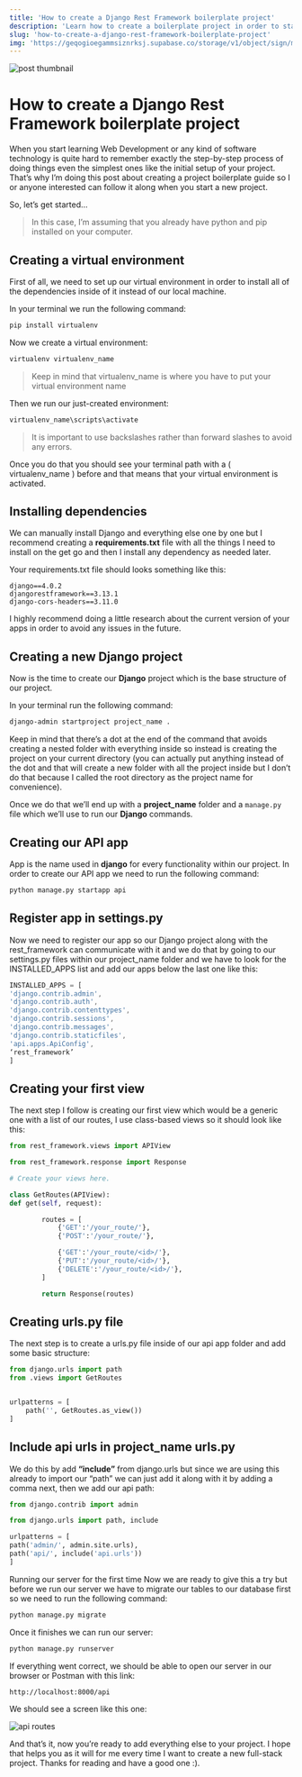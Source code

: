 ```yaml
---
title: 'How to create a Django Rest Framework boilerplate project'
description: 'Learn how to create a boilerplate project in order to start your next project faster'
slug: 'how-to-create-a-django-rest-framework-boilerplate-project'
img: 'https://geqogioegammsiznrksj.supabase.co/storage/v1/object/sign/media/blog/drf-boilerplate.jpg?token=eyJhbGciOiJIUzI1NiIsInR5cCI6IkpXVCJ9.eyJ1cmwiOiJtZWRpYS9ibG9nL2RyZi1ib2lsZXJwbGF0ZS5qcGciLCJpYXQiOjE2NjAxODAzNzYsImV4cCI6MTk3NTU0MDM3Nn0.UzMW6Ezsab4OnqkFvnh4ZGwL8D550buXOth97O_su18&t=2022-08-11T01%3A12%3A56.889Z'
---
```


![post thumbnail](https://geqogioegammsiznrksj.supabase.co/storage/v1/object/sign/media/blog/drf-boilerplate.jpg?token=eyJhbGciOiJIUzI1NiIsInR5cCI6IkpXVCJ9.eyJ1cmwiOiJtZWRpYS9ibG9nL2RyZi1ib2lsZXJwbGF0ZS5qcGciLCJpYXQiOjE2NjAxODAzNzYsImV4cCI6MTk3NTU0MDM3Nn0.UzMW6Ezsab4OnqkFvnh4ZGwL8D550buXOth97O_su18&t=2022-08-11T01%3A12%3A56.889Z)

# How to create a Django Rest Framework boilerplate project

When you start learning Web Development or any kind of software technology is quite hard to remember exactly the step-by-step process of doing things even the simplest ones like the initial setup of your project. That’s why I’m doing this post about creating a project boilerplate guide so I or anyone interested can follow it along when you start a new project.

So, let’s get started…

> In this case, I’m assuming that you already have python and pip installed on your computer.

## Creating a virtual environment

First of all, we need to set up our virtual environment in order to install all of the dependencies inside of it instead of our local machine.

In your terminal we run the following command:

```bash
pip install virtualenv
```

Now we create a virtual environment:

```bash
virtualenv virtualenv_name
```

> Keep in mind that virtualenv_name is where you have to put your virtual environment name

Then we run our just-created environment:

```bash
virtualenv_name\scripts\activate
```

> It is important to use backslashes rather than forward slashes to avoid any errors.

Once you do that you should see your terminal path with a ( virtualenv_name ) before and that means that your virtual environment is activated.

## Installing dependencies

We can manually install Django and everything else one by one but I recommend creating a **requirements.txt** file with all the things I need to install on the get go and then I install any dependency as needed later.

Your requirements.txt file should looks something like this:

    django==4.0.2
    djangorestframework==3.13.1
    django-cors-headers==3.11.0

I highly recommend doing a little research about the current version of your apps in order to avoid any issues in the future.

## Creating a new Django project

Now is the time to create our **Django** project which is the base structure of our project.

In your terminal run the following command:

```bash
django-admin startproject project_name .
```

Keep in mind that there’s a dot at the end of the command that avoids creating a nested folder with everything inside so instead is creating the project on your current directory (you can actually put anything instead of the dot and that will create a new folder with all the project inside but I don’t do that because I called the root directory as the project name for convenience).

Once we do that we’ll end up with a **project_name** folder and a `manage.py` file which we’ll use to run our **Django** commands.

## Creating our API app

App is the name used in **django** for every functionality within our project. In order to create our API app we need to run the following command:

```bash
python manage.py startapp api
```

## Register app in settings.py

Now we need to register our app so our Django project along with the rest_framework can communicate with it and we do that by going to our settings.py files within our project_name folder and we have to look for the INSTALLED_APPS list and add our apps below the last one like this:

```javascript
INSTALLED_APPS = [
'django.contrib.admin',
'django.contrib.auth',
'django.contrib.contenttypes',
'django.contrib.sessions',
'django.contrib.messages',
'django.contrib.staticfiles',
'api.apps.ApiConfig',
‘rest_framework’
]
```

## Creating your first view

The next step I follow is creating our first view which would be a generic one with a list of our routes, I use class-based views so it should look like this:

```python
from rest_framework.views import APIView

from rest_framework.response import Response

# Create your views here.

class GetRoutes(APIView):
def get(self, request):

        routes = [
            {'GET':'/your_route/'},
            {'POST':'/your_route/'},

            {'GET':'/your_route/<id>/'},
            {'PUT':'/your_route/<id>/'},
            {'DELETE':'/your_route/<id>/'},
        ]

        return Response(routes)
```

## Creating urls.py file

The next step is to create a urls.py file inside of our api app folder and add some basic structure:

```python
from django.urls import path
from .views import GetRoutes


urlpatterns = [
    path('', GetRoutes.as_view())
]
```

## Include api urls in project_name urls.py

We do this by add **“include”** from django.urls but since we are using this already to import our “path” we can just add it along with it by adding a comma next, then we add our api path:

```python
from django.contrib import admin

from django.urls import path, include

urlpatterns = [
path('admin/', admin.site.urls),
path('api/', include('api.urls'))
]
```

Running our server for the first time
Now we are ready to give this a try but before we run our server we have to migrate our tables to our database first so we need to run the following command:

```bash
python manage.py migrate
```

Once it finishes we can run our server:

```bash
python manage.py runserver
```

If everything went correct, we should be able to open our server in our browser or Postman with this link:

    http://localhost:8000/api

We should see a screen like this one:

![api routes](https://geqogioegammsiznrksj.supabase.co/storage/v1/object/sign/media/blog/routes.jpg?token=eyJhbGciOiJIUzI1NiIsInR5cCI6IkpXVCJ9.eyJ1cmwiOiJtZWRpYS9ibG9nL3JvdXRlcy5qcGciLCJpYXQiOjE2NjAyNjE4NzgsImV4cCI6MTk3NTYyMTg3OH0.PwOBkeMBlOICqeoPk5Vzh7Wt7WEuA8KXs4VPdEycKck&t=2022-08-11T23%3A51%3A18.316Z)

And that’s it, now you’re ready to add everything else to your project. I hope that helps you as it will for me every time I want to create a new full-stack project. Thanks for reading and have a good one :).
